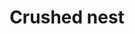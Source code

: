 ---
layout: item
title: Crushed nest
item-id: 6693
datatable: true
id: 6693
name: "Crushed nest"
members: true
lowalch: 80
highalch: 120
examine: "A crushed bird's nest."
monsters:
  - id: 3163
    name: "Wingman Skree"
    members: true
    combat_level: 143
    wiki_url: "https://oldschool.runescape.wiki/w/Wingman_Skree"
    drops:
      - quantity: "2"
        rarity: 0.06299212598425197
        drop_requirements: null
  - id: 3164
    name: "Flockleader Geerin"
    members: true
    combat_level: 149
    wiki_url: "https://oldschool.runescape.wiki/w/Flockleader_Geerin"
    drops:
      - quantity: "2"
        rarity: 0.06299212598425197
        drop_requirements: null
  - id: 3165
    name: "Flight Kilisa"
    members: true
    combat_level: 159
    wiki_url: "https://oldschool.runescape.wiki/w/Flight_Kilisa"
    drops:
      - quantity: "2"
        rarity: 0.06299212598425197
        drop_requirements: null
---
